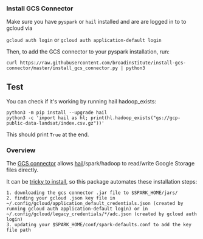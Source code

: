 
### Install GCS Connector

Make sure you have `pyspark` or `hail` installed and are are logged in to to gcloud via  

`gcloud auth login`  or  `gcloud auth application-default login`


Then, to add the GCS connector to your pyspark installation, run:
```
curl https://raw.githubusercontent.com/broadinstitute/install-gcs-connector/master/install_gcs_connector.py | python3
```


## Test

You can check if it's working by running hail hadoop_exists:

```
python3 -m pip install --upgrade hail
python3 -c 'import hail as hl; print(hl.hadoop_exists("gs://gcp-public-data-landsat/index.csv.gz"))'
```

This should print `True` at the end.


### Overview
The [GCS connector](https://cloud.google.com/dataproc/docs/concepts/connectors/cloud-storage) allows [hail](https://hail.is/docs/0.2/utils/index.html)/spark/hadoop to read/write Google Storage files directly.

It can be [tricky to install](https://github.com/GoogleCloudDataproc/hadoop-connectors/blob/master/gcs/INSTALL.md), so this package automates these installation steps:

```
1. downloading the gcs connector .jar file to $SPARK_HOME/jars/ 
2. finding your gcloud .json key file in ~/.config/gcloud/application_default_credentials.json (created by running gcloud auth application-default login) or in ~/.config/gcloud/legacy_credentials/*/adc.json (created by gcloud auth login) 
3. updating your $SPARK_HOME/conf/spark-defaults.conf to add the key file path
```


